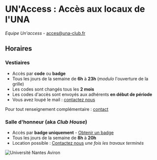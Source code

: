 # UN'Access : Accès aux locaux de l'UNA
*Equipe Un'access* -  [acces@una-club.fr](mailto:acces@una-club.fr?subject=[UNAccess]%20Contact)

## Horaires
### Vestiaires   
- Accès par **code** ou **badge**
- Tous les jours de la semaine de **6h** à **23h** (*modulo* l'ouverture de la grille)
- Les codes sont changés tous les **2 mois**
- Les codes d'accès sont envoyés aux adhérents **en début de période**
- Vous avez loupé le mail : [contactez nous](mailto:acces@una-club.fr?subject=[UNAccess]%20Code)

Pour tout renseignement complémentaire : [contact](mailto:acces@una-club.fr?subject=[UNAccess]%20Question)
### Salle d'honneur (aka *Club House*)
 - Accès par **badge uniquement** - [Obtenir un badge](https://docs.google.com/forms/d/e/1FAIpQLScCN5l2NMYkhbr3W7-YVlHZwUt42O2S5TpLKOGhfKOWxjqJHA/viewform)
- Tous les jours de la semaine de **8h** à **20h**    
- Location possible  : [Contactez nous](mailto:tresorier@una-club.fr?cc=acces@una-club.fr)  *une fois les travaux terminés*


![Université Nantes Aviron](https://i.imgur.com/cmt0gDr.png)

